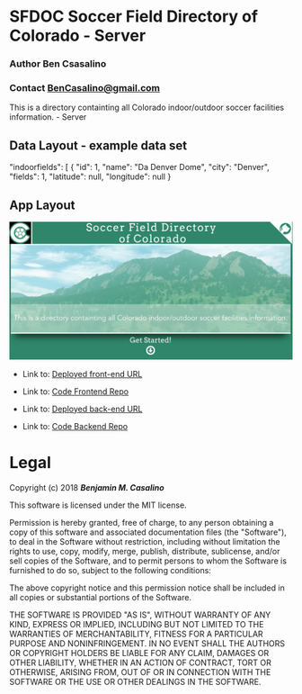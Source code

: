 # SFDOC Soccer Field Directory of Colorado - Server

### Author **Ben Csasalino**
### Contact **BenCasalino@gmail.com**

This is a directory containting all Colorado indoor/outdoor soccer facilities information. - Server

## Data Layout - example data set
"indoorfields": [
      {
      "id": 1,
      "name": "Da Denver Dome",
      "city": "Denver",
      "fields": 1,
      "latitude": null,
      "longitude": null
      }
## App Layout
![Layout of the Website](Layout.png)

- Link to: [Deployed front-end URL](soccer-directory-colorado.firebaseapp.com)
- Link to: [Code Frontend Repo](https://github.com/bencasalino/BenCasalino-Portfolio/)

- Link to: [Deployed back-end URL](dbsfdoc.herokuapp.com)
- Link to: [Code Backend Repo](https://github.com/bencasalino/sfdoc-server)

# Legal
Copyright (c) 2018 **_Benjamin M. Casalino_**

This software is licensed under the MIT license.

Permission is hereby granted, free of charge, to any person obtaining a copy
of this software and associated documentation files (the "Software"), to deal
in the Software without restriction, including without limitation the rights
to use, copy, modify, merge, publish, distribute, sublicense, and/or sell
copies of the Software, and to permit persons to whom the Software is
furnished to do so, subject to the following conditions:

The above copyright notice and this permission notice shall be included in
all copies or substantial portions of the Software.

THE SOFTWARE IS PROVIDED "AS IS", WITHOUT WARRANTY OF ANY KIND, EXPRESS OR
IMPLIED, INCLUDING BUT NOT LIMITED TO THE WARRANTIES OF MERCHANTABILITY,
FITNESS FOR A PARTICULAR PURPOSE AND NONINFRINGEMENT. IN NO EVENT SHALL THE
AUTHORS OR COPYRIGHT HOLDERS BE LIABLE FOR ANY CLAIM, DAMAGES OR OTHER
LIABILITY, WHETHER IN AN ACTION OF CONTRACT, TORT OR OTHERWISE, ARISING FROM,
OUT OF OR IN CONNECTION WITH THE SOFTWARE OR THE USE OR OTHER DEALINGS IN
THE SOFTWARE.